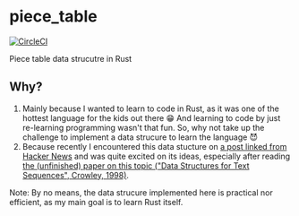 # piece_table
[![CircleCI](https://circleci.com/gh/kenrick95/piece_table.svg?style=svg&circle-token=505bb24ea804ef6d68dd8fc06bd98de9a96ed577)](https://circleci.com/gh/kenrick95/piece_table)

Piece table data strucutre in Rust

## Why?

1.  Mainly because I wanted to learn to code in Rust, as it was one of the hottest language for the kids out there :grin: And learning to code by just re-learning programming wasn't that fun. So, why not take up the challenge to implement a data strucure to learn the language :smiling_imp:
2. Because recently I encountered this data stucture on [a post linked from Hacker News](http://www.averylaird.com/programming/the%20text%20editor/2017/09/30/the-piece-table/) and was quite excited on its ideas, especially after reading [the (unfinished) paper on this topic ("Data Structures for Text Sequences", Crowley, 1998)](https://www.cs.unm.edu/~crowley/papers/sds.pdf).

Note: By no means, the data strucure implemented here is practical nor efficient, as my main goal is to learn Rust itself. 
